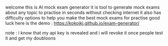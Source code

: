 welcome 
this is AI mock exam generator
it is tool to generate mock exams about any topic to practise
in seconds without checking internet
it also has difficulty options to help you make the best mock exams for practise
good luck 
here is the demo : https://kokojkj.github.io/exam-generator/

note : i know that my api key is revealed
and i will revoke it once people test it and get my doubloons

